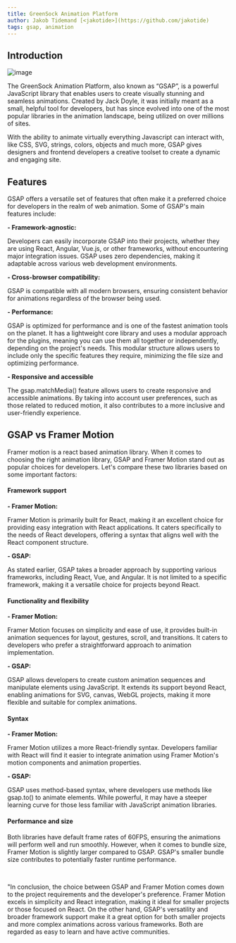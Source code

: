 ```yaml
---
title: GreenSock Animation Platform
author: Jakob Tidemand [<jakotide>](https://github.com/jakotide)
tags: gsap, animation
---
```


## Introduction

![image](~/assets/frameworks/gsap/logo.png)

The GreenSock Animation Platform, also known as “GSAP”, is a powerful JavaScript library that enables users to create visually stunning and seamless animations. Created by Jack Doyle, it was initially meant as a small, helpful tool for developers, but has since evolved into one of the most popular libraries in the animation landscape, being utilized on over millions of sites.

With the ability to animate virtually everything Javascript can interact with, like CSS, SVG, strings, colors, objects and much more, GSAP gives designers and frontend developers a creative toolset to create a dynamic and engaging site.

## Features 

GSAP offers a versatile set of features that often make it a preferred choice for developers in the realm of web animation. Some of GSAP's main features include:

**- Framework-agnostic:**

Developers can easily incorporate GSAP into their projects, whether they are using React, Angular, Vue.js, or other frameworks, without encountering major integration issues. GSAP uses zero dependencies, making it adaptable across various web development environments.

**- Cross-browser compatibility:**

GSAP is compatible with all modern browsers, ensuring consistent behavior for animations regardless of the browser being used.

**- Performance:**

GSAP is optimized for performance and is one of the fastest animation tools on the planet. It has a lightweight core library and uses a modular approach for the plugins, meaning you can use them all together or independently, depending on the project's needs. This modular structure allows users to include only the specific features they require, minimizing the file size and optimizing performance.  

**- Responsive and accessible**

The gsap.matchMedia() feature allows users to create responsive and accessible animations. By taking into account user preferences, such as those related to reduced motion, it also contributes to a more inclusive and user-friendly experience.

## GSAP vs Framer Motion

Framer motion is a react based animation library. When it comes to choosing the right animation library, GSAP and Framer Motion stand out as popular choices for developers. Let's compare these two libraries based on some important factors:

#### Framework support

**- Framer Motion:**

Framer Motion is primarily built for React, making it an excellent choice for providing easy integration with React applications. It caters specifically to the needs of React developers, offering a syntax that aligns well with the React component structure.

**- GSAP:**

As stated earlier, GSAP takes a broader approach by supporting various frameworks, including React, Vue, and Angular. It is not limited to a specific framework, making it a versatile choice for projects beyond React. 

#### Functionality and flexibility

**- Framer Motion:**

Framer Motion focuses on simplicity and ease of use, it provides built-in animation sequences for layout, gestures, scroll, and transitions. It caters to developers who prefer a straightforward approach to animation implementation. 

**- GSAP:**

GSAP allows developers to create custom animation sequences and manipulate elements using JavaScript. It extends its support beyond React, enabling animations for SVG, canvas, WebGL projects, making it more flexible and  suitable for complex animations.

#### Syntax

**- Framer Motion:**

Framer Motion utilizes a more React-friendly syntax. Developers familiar with React will find it easier to integrate animation using Framer Motion's motion components and animation properties.

**- GSAP:**

GSAP uses method-based syntax, where developers use methods like gsap.to() to animate elements. While powerful, it may have a steeper learning curve for those less familiar with JavaScript animation libraries.

#### Performance and size

Both libraries have default frame rates of 60FPS, ensuring the animations will perform well and run smoothly. However, when it comes to bundle size, Framer Motion is slightly larger compared to GSAP. GSAP's smaller bundle size contributes to potentially faster runtime performance.

<br>

"In conclusion, the choice between GSAP and Framer Motion comes down to the project requirements and the developer's preference. Framer Motion excels in simplicity and React integration, making it ideal for smaller projects or those focused on React. On the other hand, GSAP's versatility and broader framework support make it a great option for both smaller projects and more complex animations across various frameworks. Both are regarded as easy to learn and have active communities.

